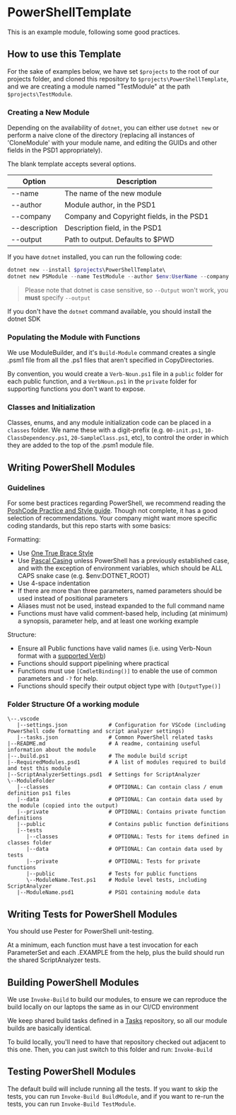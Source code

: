 # PowerShellTemplate

This is an example module, following some good practices.

## How to use this Template

For the sake of examples below, we have set `$projects` to the root of our projects folder, and  cloned this repository to `$projects\PowerShellTemplate`, and we are creating a module named "TestModule" at the path `$projects\TestModule`.

### Creating a New Module

Depending on the availability of `dotnet`, you can either use `dotnet new` or perform a naive clone of the directory (replacing all instances of 'CloneModule' with your module name, and editing the GUIDs and other fields in the PSD1 appropriately).

The blank template accepts several options.

|    Option     |                Description                |
| ------------- | ----------------------------------------- |
| --name        | The name of the new module                |
| --author      | Module author, in the PSD1                |
| --company     | Company and Copyright fields, in the PSD1 |
| --description | Description field, in the PSD1            |
| --output      | Path to output. Defaults to $PWD          |

If you have `dotnet` installed, you can run the following code:

```PowerShell
dotnet new --install $projects\PowerShellTemplate\
dotnet new PSModule --name TestModule --author $env:UserName --company $CompanyName --description $DescriptionOfModule --output $projects\TestModule
```

> Please note that dotnet is case sensitive, so `--Output` won't work, you **must** specify `--output`

If you don't have the `dotnet` command available, you should install the dotnet SDK

### Populating the Module with Functions

We use ModuleBuilder, and it's `Build-Module` command creates a single .psm1 file from all the .ps1 files that aren't specified in CopyDirectories.

By convention, you would create a `Verb-Noun.ps1` file in a `public` folder for each public function, and a `VerbNoun.ps1` in the `private` folder for supporting functions you don't want to expose.

### Classes and Initialization

Classes, enums, and any module initialization code can be placed in a `classes` folder. We name these with a digit-prefix (e.g. `00-init.ps1`, `10-ClassDependency.ps1`, `20-SampleClass.ps1`, etc), to control the order in which they are added to the top of the .psm1 module file.

## Writing PowerShell Modules

### Guidelines

For some best practices regarding PowerShell, we recommend reading the [PoshCode Practice and Style guide](https://github.com/PoshCode/PowerShellPracticeAndStyle). Though not complete, it has a good selection of recommendations. Your company might want more specific coding standards, but this repo starts with some basics:

Formatting:

- Use [One True Brace Style](https://en.wikipedia.org/wiki/Indent_style#Variant:_1TBS_.28OTBS.29)
- Use [Pascal Casing](https://en.wikipedia.org/wiki/PascalCase) unless PowerShell has a previously established case, and with the exception of environment variables, which should be ALL CAPS snake case (e.g. $env:DOTNET_ROOT)
- Use 4-space indentation
- If there are more than three parameters, named parameters should be used instead of positional parameters
- Aliases must not be used, instead expanded to the full command name
- Functions must have valid comment-based help, including (at minimum) a synopsis, parameter help, and at least one working example

Structure:

- Ensure all Public functions have valid names (i.e. using Verb-Noun format with a [supported Verb](https://msdn.microsoft.com/en-us/library/ms714428(v=vs.85).aspx))
- Functions should support pipelining where practical
- Functions must use `[CmdletBinding()]` to enable the use of common parameters and `-?` for help.
- Functions should specify their output object type with `[OutputType()]`

### Folder Structure Of a working module

```
\--.vscode
   |--settings.json             # Configuration for VSCode (including PowerShell code formatting and script analyzer settings)
   |--tasks.json                # Common PowerShell related tasks
|--README.md                    # A readme, containing useful information about the module
|--.build.ps1                   # The module build script
|--RequiredModules.psd1         # A list of modules required to build and test this module
|--ScriptAnalyzerSettings.psd1  # Settings for ScriptAnalyzer
\--ModuleFolder
   |--classes                   # OPTIONAL: Can contain class / enum definition ps1 files
   |--data                      # OPTIONAL: Can contain data used by the module (copied into the output)
   |--private                   # OPTIONAL: Contains private function definitions
   |--public                    # Contains public function definitions
   |--tests
      |--classes                # OPTIONAL: Tests for items defined in classes folder
      |--data                   # OPTIONAL: Can contain data used by tests
      |--private                # OPTIONAL: Tests for private functions
      |--public                 # Tests for public functions
      \--ModuleName.Test.ps1    # Module level tests, including ScriptAnalyzer
   |--ModuleName.psd1           # PSD1 containing module data
```

## Writing Tests for PowerShell Modules

You should use Pester for PowerShell unit-testing.

At a minimum, each function must have a test invocation for each ParameterSet and each .EXAMPLE from the help, plus the build should run the shared ScriptAnalyzer tests.

## Building PowerShell Modules

We use `Invoke-Build` to build our modules, to ensure we can reproduce the build locally on our laptops the same as in our CI/CD environment

We keep shared build tasks defined in a [Tasks](/PoshCode/Tasks) repository, so all our module builds are basically identical.

To build locally, you'll need to have that repository checked out adjacent to this one. Then, you can just switch to this folder and run: `Invoke-Build`

## Testing PowerShell Modules

The default build will include running all the tests. If you want to skip the tests, you can run `Invoke-Build BuildModule`, and if you want to re-run the tests, you can run `Invoke-Build TestModule`.
